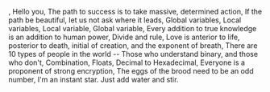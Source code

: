 <o>, Hello you, The path to success is to take massive, determined action, If the path be beautiful, let us not ask where it leads, Global variables,  Local variables, Local variable, Global variable, Every addition to true knowledge is an addition to human power, Divide and rule, Love is anterior to life, posterior to death, initial of creation, and the exponent of breath, There are 10 types of people in the world -- Those who understand binary, and those who don't, Combination, Floats, Decimal to Hexadecimal, Everyone is a proponent of strong encryption, The eggs of the brood need to be an odd number, I'm an instant star. Just add water and stir.

